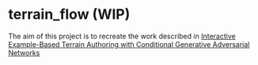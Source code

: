 # terrain_flow **(WIP)**

The aim of this project is to recreate the work described in [Interactive Example-Based Terrain Authoring with Conditional Generative Adversarial Networks](https://www.researchgate.net/publication/320345887_Interactive_Example-Based_Terrain_Authoring_with_Conditional_Generative_Adversarial_Networks)
